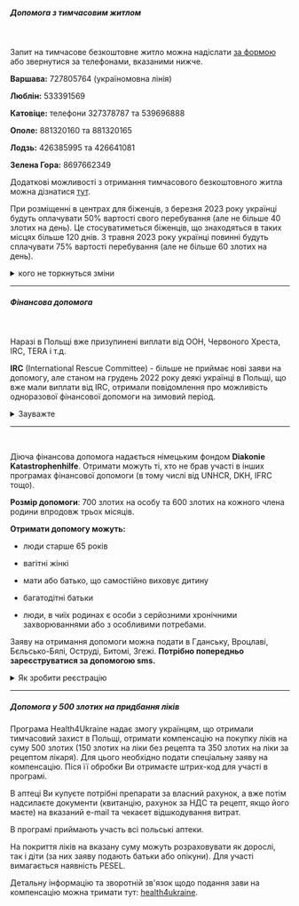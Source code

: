 ##### Допомога з тимчасовим житлом

</br>

Запит на тимчасове безкоштовне житло можна надіслати [за формою](https://docs.google.com/forms/d/1PiVslKvHwkTQP10Kp2I_vWN820qHvyhGRIVdYa0-lUc/viewform?edit_requested=true) або звернутися за телефонами, вказаними нижче.

**Варшава:**  727805764 (україномовна лінія)

**Люблін:** 533391569

**Катовіце:** телефони 327378787 та 539696888

**Ополе:** 881320160 та 881320165

**Лодзь:** 426385995 та 426641081

**Зелена Гора:** 8697662349



Додаткові можливості з отримання тимчасового безкоштовного житла можна дізнатися [тут](https://uahelp.info/karta-rozmiscennja-misc-prozyvannja/).


<section type="warning" title="Зауважте">

При розміщенні в центрах для біженців, з березня 2023 року українці будуть оплачувати 50% вартості свого перебування (але не більше 40 злотих на день). Це стосуватиметься біженців, що знаходяться в таких місцях більше 120 днів. З травня 2023 року українці повинні будуть сплачувати 75% вартості перебування (але не більше 60 злотих на день). 

<details>
<summary>кого не торкнуться зміни</summary>

- особи з інвалідністю та ті, кто здійснює догляд за ними
- діти
- особи пенсійного віку
- вагітні та ті, хто має дітей віком менше 1 року
- особи з трьома дітьми або більше
- особи в складних життєвих обставинах.
</details>

</section>

***

##### Фінансова допомога

</br>

Наразі в Польщі вже призупинені виплати від ООН, Червоного Хреста, IRC, TERA і т.д.

<section>

**IRC** (International Rescue Committee) - більше не приймає нові заяви на допомогу, але станом на грудень 2022 року деякі українці в Польщі, що вже мали виплати від IRC, отримали повідомлення про можливість одноразової фінансової допомоги на зимовий період. 

<details>
<summary>Зауважте</summary>
На цю допомогу не потрібно заповнювати нову анкету. Принцип, за яким обираються ті, кому буде нарахована допомога, наразі не оголошується.
Кожному потенційному учаснику відправлять індивідуальне посилання, за яким можна подати заявку на участь та інструкції щодо подальших дій. Ділитися своїм посиланням не можна, інакше Ви втратите можливість отримання виплати.
</details>

</section>

***

</br>

Діюча фінансова допомога надається німецьким фондом **Diakonie Katastrophenhilfe**. Отримати можуть ті, хто не брав участі в інших програмах фінансової допомоги (в тому числі від UNHCR, DKH, IFRC тощо).


**Розмір допомоги**: 700 злотих на особу та 600 злотих на кожного члена родини впродовж трьох місяців.

**Отримати допомогу можуть:**

- люди старше 65 років

- вагітні жінкі

- мати або батько, що самостійно виховує дитину

- багатодітні батьки

- люди, в чиїх родинах є особи з серйозними хронічними захворюваннями або з особливими потребами.

Заяву на отримання допомоги можна подати в Гданську, Вроцлаві, Бєльсько-Бялі, Оструді, Битомі, Згежі. **Потрібно попередньо зареєструватися за допомогою sms.**

<details>
<summary>Як зробити реєстрацію</summary>

В повідомленні мають бути вказані ім'я та прізвище, номер телефону (польский), кількість членів родини та чи мають вони особливі потреби, місто проживання в Польщі.

Телефони для надсилання:

Гданськ +48 794 324 029

Вроцлав +48 665 251 473

Бєльсько-Бялі +48 731 776 735

Оструд +48 662 103 272

Битомі +48 884 720 619

Згеж +48 691 356 977.

Після відправлення повідомлення варто очікувати відповідь з інформацією про адресу, дату та час, коли Вас будуть очікувати на ресєтрацію. З собою потрібно брати всіх вказаних членів родини та всі наявні документи, в тому числі PESEL, медичні документи (при наявності хвороб чи інвалідності).

</details>


***

##### Допомога у 500 злотих на придбання ліків

Програма Health4Ukraine надає змогу українцям, що отримали тимчасовий захист в Польщі, отримати компенсацію на покупку ліків на суму 500 злотих (150 злотих на ліки без рецепта та 350 злотих на ліки за рецептом лікаря). Для цього необхідно подати спеціальну заяву на компенсацію. Піся її обробки Ви отримаєте штрих-код для участі в програмі.

<section>

В аптеці Ви купуєте потрібні препарати за власний рахунок, а вже потім надсилаєте документи (квитанцію, рахунок за НДС та рецепт, якщо його маєте)  на вказаний e-mail та чекаєет відшкодування витрат.

В програмі приймають участь всі польські аптеки.
</section>

На покриття ліків на вказану суму можуть розраховувати як дорослі, так і діти (за них заяву подають батьки або опікуни). Для участі вимагається наявність PESEL.

Детальну інформацію та зворотній зв'язок щодо подання зави на компенсацію можна тримати тут: [health4ukraine](https://health4ukraine.com/uk/).